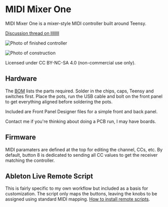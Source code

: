 # MIDI Mixer One
MIDI Mixer One is a mixer-style MIDI controller built around Teensy.

[Discussion thread on llllllll](https://llllllll.co/)

![Photo of finished controller](https://github.com/markwheeler/midi-mixer-one/blob/main/images/midi-mixer-one-01.jpg)

![Photo of construction](https://github.com/markwheeler/midi-mixer-one/blob/main/images/midi-mixer-one-02.jpg)

Licensed under CC BY-NC-SA 4.0 (non-commercial use only).

## Hardware
The [BOM](https://github.com/markwheeler/midi-mixer-one/blob/main/bom.csv) lists the parts required. Solder in the chips, caps, Teensy and switches first. Place the pots, run the USB cable and bolt on the front panel to get everything aligned before soldering the pots.

Included are Front Panel Designer files for a simple front and back panel.

Contact me if you're thinking about doing a PCB run, I may have boards.

## Firmware
MIDI paramaters are defined at the top for editing the channel, CCs, etc. By default, button 8 is dedicated to sending all CC values to get the receiver matching the controller.

## Ableton Live Remote Script
This is fairly specific to my own workflow but included as a basis for customization. The script only maps the buttons, leaving the knobs to be assigned using standard MIDI mapping. [How to install remote scripts](https://help.ableton.com/hc/en-us/articles/209072009-Installing-third-party-remote-scripts).
